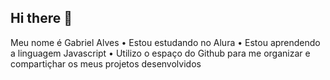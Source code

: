 ## Hi there 👋
Meu nome é Gabriel Alves
• Estou estudando no Alura
• Estou aprendendo a linguagem Javascript
• Utilizo o espaço do Github para me organizar e compartiçhar os meus projetos desenvolvidos
